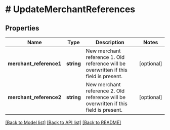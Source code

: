 # # UpdateMerchantReferences

## Properties

Name | Type | Description | Notes
------------ | ------------- | ------------- | -------------
**merchant_reference1** | **string** | New merchant reference 1. Old reference will be overwritten if this field is present. | [optional] 
**merchant_reference2** | **string** | New merchant reference 2. Old reference will be overwritten if this field is present. | [optional] 

[[Back to Model list]](../../README.md#documentation-for-models) [[Back to API list]](../../README.md#documentation-for-api-endpoints) [[Back to README]](../../README.md)


